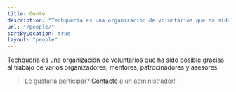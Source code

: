 ```yaml
---
title: Gente
description: "Techqueria es una organización de voluntarios que ha sido posible gracias al trabajo de varios organizadores, mentores, patrocinadores y asesores."
url: "/people/"
sortByLocation: true
layout: "people"
---
```


Techqueria es una organización de voluntarios que ha sido posible gracias al trabajo de varios organizadores, mentores, patrocinadores y asesores.

> Le gustaría participar? [Contacte](/contact/) a un administrador!
